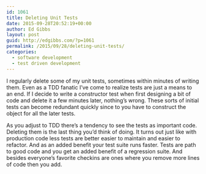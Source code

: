 ```yaml
---
id: 1061
title: Deleting Unit Tests
date: 2015-09-28T20:52:19+00:00
author: Ed Gibbs
layout: post
guid: http://edgibbs.com/?p=1061
permalink: /2015/09/28/deleting-unit-tests/
categories:
  - software development
  - test driven development
---
```

I regularly delete some of my unit tests, sometimes within minutes of writing them. Even as a TDD fanatic I&#8217;ve come to realize tests are just a means to an end. If I decide to write a constructor test when first designing a bit of code and delete it a few minutes later, nothing&#8217;s wrong. These sorts of initial tests can become redundant quickly since to you have to construct the object for all the later tests.

As you adjust to TDD there&#8217;s a tendency to see the tests as important code. Deleting them is the last thing you&#8217;d think of doing. It turns out just like with production code less tests are better easier to maintain and easier to refactor. And as an added benefit your test suite runs faster. Tests are path to good code and you get an added benefit of a regression suite. And besides everyone&#8217;s favorite checkins are ones where you remove more lines of code then you add.